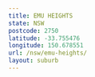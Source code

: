 ```yaml
---
title: EMU HEIGHTS
state: NSW
postcode: 2750
latitude: -33.755476
longitude: 150.678551
url: /nsw/emu-heights/
layout: suburb
---
```

